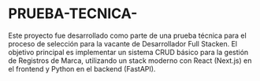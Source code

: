 # PRUEBA-TECNICA-
Este proyecto fue desarrollado como parte de una prueba técnica para el proceso de selección para la vacante de Desarrollador Full Stacken.  El objetivo principal es implementar un sistema CRUD básico para la gestión de Registros de Marca, utilizando un stack moderno con React (Next.js) en el frontend y Python en el backend (FastAPI).
